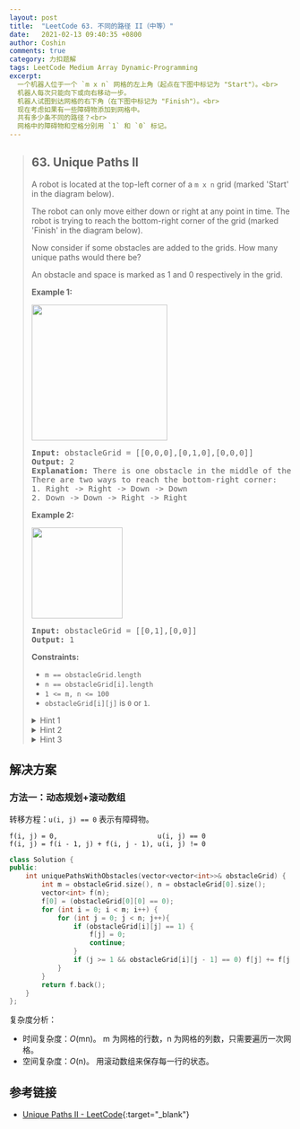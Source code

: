 ```yaml
---
layout: post
title:  "LeetCode 63. 不同的路径 II（中等）"
date:   2021-02-13 09:40:35 +0800
author: Coshin
comments: true
category: 力扣题解
tags: LeetCode Medium Array Dynamic-Programming
excerpt:
  一个机器人位于一个 `m x n` 网格的左上角（起点在下图中标记为 "Start"）。<br>
  机器人每次只能向下或向右移动一步。
  机器人试图到达网格的右下角（在下图中标记为 "Finish"）。<br>
  现在考虑如果有一些障碍物添加到网格中。
  共有多少条不同的路径？<br>
  网格中的障碍物和空格分别用 `1` 和 `0` 标记。
---
```

> ## 63. Unique Paths II
> 
> A robot is located at the top-left corner of a `m x n` grid (marked 'Start' in
> the diagram below).
> 
> The robot can only move either down or right at any point in time. The robot
> is trying to reach the bottom-right corner of the grid (marked 'Finish' in the
> diagram below).
> 
> Now consider if some obstacles are added to the grids. How many unique paths
> would there be?
> 
> An obstacle and space is marked as 1 and 0 respectively in the grid.
> 
> **Example 1:**
> 
> <img alt="" src="https://assets.leetcode.com/uploads/2020/11/04/robot1.jpg" style="width: 242px; height: 242px;">
> 
> <pre>
> <strong>Input:</strong> obstacleGrid = [[0,0,0],[0,1,0],[0,0,0]]
> <strong>Output:</strong> 2
> <strong>Explanation:</strong> There is one obstacle in the middle of the 3x3 grid above.
> There are two ways to reach the bottom-right corner:
> 1. Right -> Right -> Down -> Down
> 2. Down -> Down -> Right -> Right
> </pre>
> 
> **Example 2:**
> 
> <img alt="" src="https://assets.leetcode.com/uploads/2020/11/04/robot2.jpg" style="width: 162px; height: 162px;">
> 
> <pre>
> <strong>Input:</strong> obstacleGrid = [[0,1],[0,0]]
> <strong>Output:</strong> 1
> </pre>
> 
> **Constraints:**
> 
> * `m == obstacleGrid.length`
> * `n == obstacleGrid[i].length`
> * `1 <= m, n <= 100`
> * `obstacleGrid[i][j]` is `0` or `1`.
> 
> <details>
> <summary>Hint 1</summary>
> The robot can only move either down or right. Hence any cell in the first row
> can only be reached from the cell left to it. However, if any cell has an
> obstacle, you don't let that cell contribute to any path. So, for the first
> row, the number of ways will simply be
> <pre>
> if obstacleGrid[i][j] is not an obstacle
>      obstacleGrid[i,j] = obstacleGrid[i,j - 1] 
> else
>      obstacleGrid[i,j] = 0
> </pre>
> You can do a similar processing for finding out the number of ways of reaching
> the cells in the first column.
> </details>
> 
> <details>
> <summary>Hint 2</summary>
> For any other cell, we can find out the number of ways of reaching it, by
> making use of the number of ways of reaching the cell directly above it and
> the cell to the left of it in the grid. This is because these are the only two
> directions from which the robot can come to the current cell.
> </details>
> 
> <details>
> <summary>Hint 3</summary>
> Since we are making use of pre-computed values along the iteration, this
> becomes a dynamic programming problem.
> <pre>
> if obstacleGrid[i][j] is not an obstacle
>      obstacleGrid[i,j] = obstacleGrid[i,j - 1]  + obstacleGrid[i - 1][j]
> else
>      obstacleGrid[i,j] = 0
> </pre>
> </details>

## 解决方案

### 方法一：动态规划+滚动数组

转移方程：`u(i, j) == 0` 表示有障碍物。

```
f(i, j) = 0,                         u(i, j) == 0
f(i, j) = f(i - 1, j) + f(i, j - 1), u(i, j) != 0
```

```cpp
class Solution {
public:
    int uniquePathsWithObstacles(vector<vector<int>>& obstacleGrid) {
        int m = obstacleGrid.size(), n = obstacleGrid[0].size();
        vector<int> f(n);
        f[0] = (obstacleGrid[0][0] == 0);
        for (int i = 0; i < m; i++) {
            for (int j = 0; j < n; j++){
                if (obstacleGrid[i][j] == 1) {
                    f[j] = 0;
                    continue;
                }
                if (j >= 1 && obstacleGrid[i][j - 1] == 0) f[j] += f[j - 1];
            }
        }
        return f.back();
    }
};
```

复杂度分析：
* 时间复杂度：*O*(mn)。
  m 为网格的行数，n 为网格的列数，只需要遍历一次网格。
* 空间复杂度：*O*(n)。
  用滚动数组来保存每一行的状态。

## 参考链接

* [Unique Paths II - LeetCode](https://leetcode.com/problems/unique-paths-ii/){:target="_blank"}
